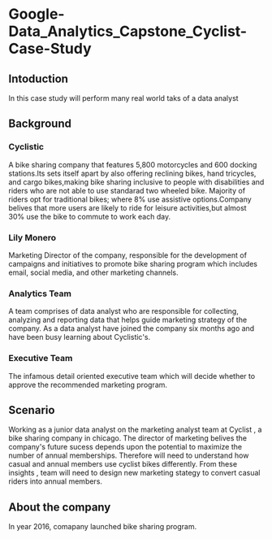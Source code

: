 # Google-Data_Analytics_Capstone_Cyclist-Case-Study

## Intoduction
In this case study will perform many real world taks of a data analyst

## Background
### Cyclistic 
A bike sharing company that features 5,800 motorcycles and 600 docking stations.Its sets itself apart by also offering reclining bikes, hand tricycles, and cargo bikes,making bike sharing inclusive to people with disabilities and riders who are not able to use standarad two wheeled bike. Majority of riders opt for traditional bikes; where 8% use assistive options.Company belives that more users are likely to ride for leisure activities,but almost 30% use the bike to commute to work each day.
### Lily Monero 
Marketing Director of the company, responsible for the development of campaigns and initiatives to promote bike sharing program which includes email, social media, and other marketing channels.
### Analytics Team
A team comprises of data analyst who are responsible for collecting, analyzing and reporting data that helps guide marketing strategy of the company. As a data analyst have joined the company six months ago and have been busy learning about Cyclistic's.
### Executive Team
The infamous detail oriented executive team which will decide whether to approve the recommended marketing program.

## Scenario
Working as a junior data analyst on the marketing analyst team at Cyclist , a bike sharing company in chicago. The director of marketing belives the company's future sucess depends upon the potential to maximize the number of annual memberships. Therefore will need to understand how casual and annual members use cyclist bikes differently. From these insights , team will need to design new marketing stategy to convert casual riders into annual members.
## About the company
In year 2016, comapany launched bike sharing program.
